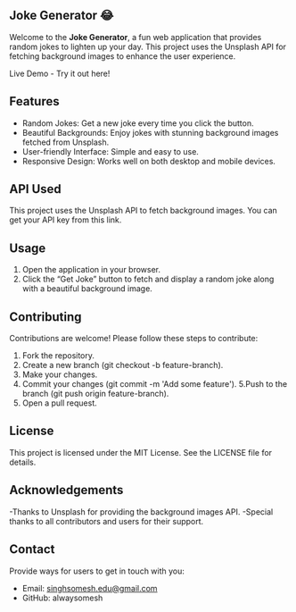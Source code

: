 ## Joke Generator 😂
Welcome to the **Joke Generator**, a fun web application that provides random jokes to lighten up your day. This project uses the Unsplash API for fetching background images to enhance the user experience.

Live Demo - Try it out here!

## Features
- Random Jokes: Get a new joke every time you click the button.
- Beautiful Backgrounds: Enjoy jokes with stunning background images fetched from Unsplash.
- User-friendly Interface: Simple and easy to use.
- Responsive Design: Works well on both desktop and mobile devices.

## API Used
This project uses the Unsplash API to fetch background images. You can get your API key from this link.

## Usage
1. Open the application in your browser.
2. Click the “Get Joke” button to fetch and display a random joke along with a beautiful background image.

## Contributing
Contributions are welcome! Please follow these steps to contribute:

1. Fork the repository.
2. Create a new branch (git checkout -b feature-branch).
3. Make your changes.
4. Commit your changes (git commit -m 'Add some feature').
5.Push to the branch (git push origin feature-branch).
6. Open a pull request.

## License
This project is licensed under the MIT License. See the LICENSE file for details.

## Acknowledgements
-Thanks to Unsplash for providing the background images API.
-Special thanks to all contributors and users for their support.

## Contact
Provide ways for users to get in touch with you:
- Email: singhsomesh.edu@gmail.com
- GitHub: alwaysomesh
